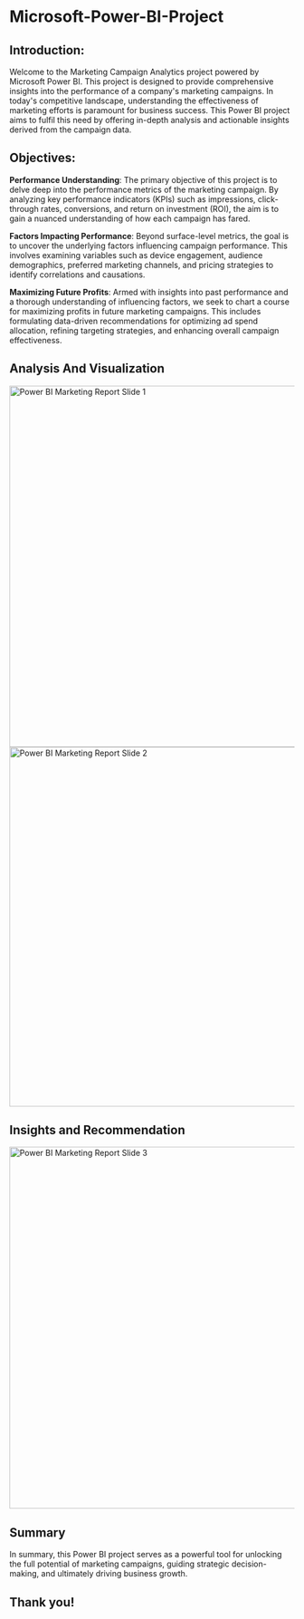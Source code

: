 # Microsoft-Power-BI-Project

## Introduction:
Welcome to the Marketing Campaign Analytics project powered by Microsoft Power BI. This project is designed to provide comprehensive insights into the performance of a company's marketing campaigns. 
In today's competitive landscape, understanding the effectiveness of marketing efforts is paramount for business success. This Power BI project aims to fulfil this need by offering in-depth analysis and actionable insights derived from the campaign data.

## Objectives:
**Performance Understanding**: The primary objective of this project is to delve deep into the performance metrics of the marketing campaign. By analyzing key performance indicators (KPIs) such as impressions, click-through rates, conversions, and return on investment (ROI), the aim is to gain a nuanced understanding of how each campaign has fared.

**Factors Impacting Performance**: Beyond surface-level metrics, the goal is to uncover the underlying factors influencing campaign performance. This involves examining variables such as device engagement, audience demographics, preferred marketing channels, and pricing strategies to identify correlations and causations.

**Maximizing Future Profits**: Armed with insights into past performance and a thorough understanding of influencing factors, we seek to chart a course for maximizing profits in future marketing campaigns. This includes formulating data-driven recommendations for optimizing ad spend allocation, refining targeting strategies, and enhancing overall campaign effectiveness.

## Analysis And Visualization
<img width="638" alt="Power BI Marketing Report Slide 1" src="https://github.com/Joshua-Aiyeetan/Microsoft-Power-BI-Project/assets/170111228/6845c567-8d17-446e-bf10-99dfe3e72a70">

<img width="635" alt="Power BI Marketing Report Slide 2" src="https://github.com/Joshua-Aiyeetan/Microsoft-Power-BI-Project/assets/170111228/303e2d24-5fd1-4246-aee9-48e6bfaa7440">

## Insights and Recommendation
<img width="639" alt="Power BI Marketing Report Slide 3" src="https://github.com/Joshua-Aiyeetan/Microsoft-Power-BI-Project/assets/170111228/c8137404-4097-45d0-b6c1-fe644625ebc6">

## Summary
In summary, this Power BI project serves as a powerful tool for unlocking the full potential of marketing campaigns, guiding strategic decision-making, and ultimately driving business growth.

## Thank you!

